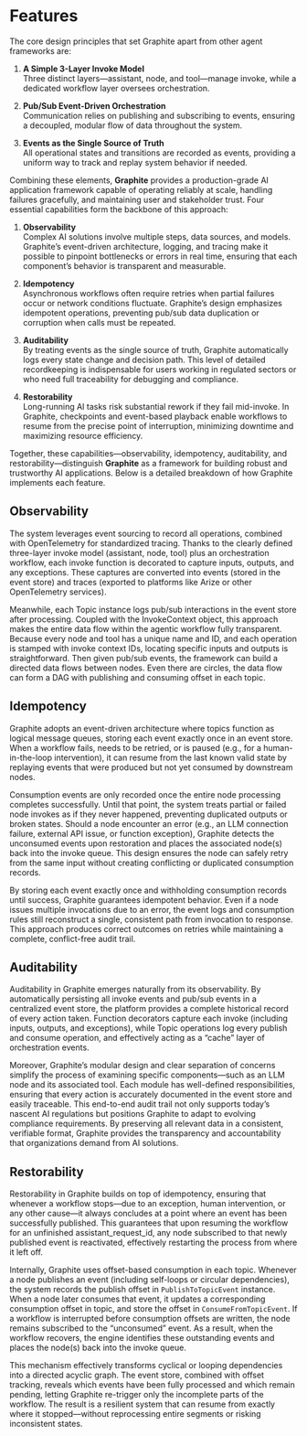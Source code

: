 # Features

The core design principles that set Graphite apart from other agent frameworks are:

1. **A Simple 3-Layer Invoke Model**  
   Three distinct layers—assistant, node, and tool—manage invoke, while a dedicated workflow layer oversees orchestration.

2. **Pub/Sub Event-Driven Orchestration**  
   Communication relies on publishing and subscribing to events, ensuring a decoupled, modular flow of data throughout the system.

3. **Events as the Single Source of Truth**  
   All operational states and transitions are recorded as events, providing a uniform way to track and replay system behavior if needed.

Combining these elements, **Graphite** provides a production-grade AI application framework capable of operating reliably at scale, handling failures gracefully, and maintaining user and stakeholder trust. Four essential capabilities form the backbone of this approach:

1. **Observability**  
   Complex AI solutions involve multiple steps, data sources, and models. Graphite’s event-driven architecture, logging, and tracing make it possible to pinpoint bottlenecks or errors in real time, ensuring that each component’s behavior is transparent and measurable.

2. **Idempotency**  
   Asynchronous workflows often require retries when partial failures occur or network conditions fluctuate. Graphite’s design emphasizes idempotent operations, preventing pub/sub data duplication or corruption when calls must be repeated.

3. **Auditability**  
   By treating events as the single source of truth, Graphite automatically logs every state change and decision path. This level of detailed recordkeeping is indispensable for users working in regulated sectors or who need full traceability for debugging and compliance.

4. **Restorability**  
   Long-running AI tasks risk substantial rework if they fail mid-invoke. In Graphite, checkpoints and event-based playback enable workflows to resume from the precise point of interruption, minimizing downtime and maximizing resource efficiency.

Together, these capabilities—observability, idempotency, auditability, and restorability—distinguish **Graphite** as a framework for building robust and trustworthy AI applications. Below is a detailed breakdown of how Graphite implements each feature.

## Observability

The system leverages event sourcing to record all operations, combined with OpenTelemetry for standardized tracing. Thanks to the clearly defined three-layer invoke model (assistant, node, tool) plus an orchestration workflow, each invoke function is decorated to capture inputs, outputs, and any exceptions. These captures are converted into events (stored in the event store) and traces (exported to platforms like Arize or other OpenTelemetry services).

Meanwhile, each Topic instance logs pub/sub interactions in the event store after processing. Coupled with the InvokeContext object, this approach makes the entire data flow within the agentic workflow fully transparent. Because every node and tool has a unique name and ID, and each operation is stamped with invoke context IDs, locating specific inputs and outputs is straightforward. Then given pub/sub events, the framework can build a directed data flows between nodes. Even there are circles, the data flow can form a DAG with publishing and consuming offset in each topic.

## Idempotency

Graphite adopts an event-driven architecture where topics function as logical message queues, storing each event exactly once in an event store. When a workflow fails, needs to be retried, or is paused (e.g., for a human-in-the-loop intervention), it can resume from the last known valid state by replaying events that were produced but not yet consumed by downstream nodes.

Consumption events are only recorded once the entire node processing completes successfully. Until that point, the system treats partial or failed node invokes as if they never happened, preventing duplicated outputs or broken states. Should a node encounter an error (e.g., an LLM connection failure, external API issue, or function exception), Graphite detects the unconsumed events upon restoration and places the associated node(s) back into the invoke queue. This design ensures the node can safely retry from the same input without creating conflicting or duplicated consumption records.

By storing each event exactly once and withholding consumption records until success, Graphite guarantees idempotent behavior. Even if a node issues multiple invocations due to an error, the event logs and consumption rules still reconstruct a single, consistent path from invocation to response. This approach produces correct outcomes on retries while maintaining a complete, conflict-free audit trail.

## Auditability

Auditability in Graphite emerges naturally from its observability. By automatically persisting all invoke events and pub/sub events in a centralized event store, the platform provides a complete historical record of every action taken. Function decorators capture each invoke (including inputs, outputs, and exceptions), while Topic operations log every publish and consume operation, and effectively acting as a “cache” layer of orchestration events.

Moreover, Graphite’s modular design and clear separation of concerns simplify the process of examining specific components—such as an LLM node and its associated tool. Each module has well-defined responsibilities, ensuring that every action is accurately documented in the event store and easily traceable. This end-to-end audit trail not only supports today’s nascent AI regulations but positions Graphite to adapt to evolving compliance requirements. By preserving all relevant data in a consistent, verifiable format, Graphite provides the transparency and accountability that organizations demand from AI solutions.

## Restorability

Restorability in Graphite builds on top of idempotency, ensuring that whenever a workflow stops—due to an exception, human intervention, or any other cause—it always concludes at a point where an event has been successfully published. This guarantees that upon resuming the workflow for an unfinished assistant_request_id, any node subscribed to that newly published event is reactivated, effectively restarting the process from where it left off.

Internally, Graphite uses offset-based consumption in each topic. Whenever a node publishes an event (including self-loops or circular dependencies), the system records the publish offset in `PublishToTopicEvent` instance. When a node later consumes that event, it updates a corresponding consumption offset in topic, and store the offset in `ConsumeFromTopicEvent`. If a workflow is interrupted before consumption offsets are written, the node remains subscribed to the “unconsumed” event. As a result, when the workflow recovers, the engine identifies these outstanding events and places the node(s) back into the invoke queue.

This mechanism effectively transforms cyclical or looping dependencies into a directed acyclic graph. The event store, combined with offset tracking, reveals which events have been fully processed and which remain pending, letting Graphite re-trigger only the incomplete parts of the workflow. The result is a resilient system that can resume from exactly where it stopped—without reprocessing entire segments or risking inconsistent states.
